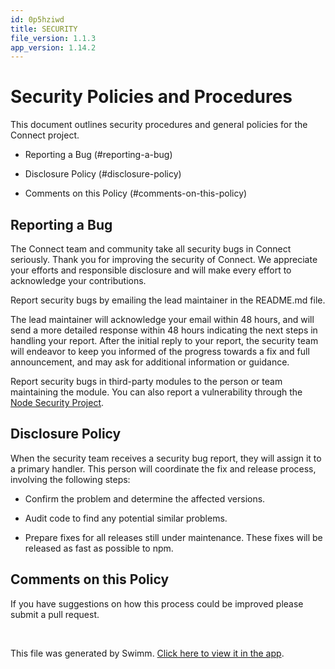 ```yaml
---
id: 0p5hziwd
title: SECURITY
file_version: 1.1.3
app_version: 1.14.2
---
```


# Security Policies and Procedures

This document outlines security procedures and general policies for the Connect project.

*   Reporting a Bug (#reporting-a-bug)

*   Disclosure Policy (#disclosure-policy)

*   Comments on this Policy (#comments-on-this-policy)

## Reporting a Bug

The Connect team and community take all security bugs in Connect seriously. Thank you for improving the security of Connect. We appreciate your efforts and responsible disclosure and will make every effort to acknowledge your contributions.

Report security bugs by emailing the lead maintainer in the README.md file.

The lead maintainer will acknowledge your email within 48 hours, and will send a more detailed response within 48 hours indicating the next steps in handling your report. After the initial reply to your report, the security team will endeavor to keep you informed of the progress towards a fix and full announcement, and may ask for additional information or guidance.

Report security bugs in third-party modules to the person or team maintaining the module. You can also report a vulnerability through the [Node Security Project](https://nodesecurity.io/report).

## Disclosure Policy

When the security team receives a security bug report, they will assign it to a primary handler. This person will coordinate the fix and release process, involving the following steps:

*   Confirm the problem and determine the affected versions.

*   Audit code to find any potential similar problems.

*   Prepare fixes for all releases still under maintenance. These fixes will be released as fast as possible to npm.

## Comments on this Policy

If you have suggestions on how this process could be improved please submit a pull request.

<br/>

This file was generated by Swimm. [Click here to view it in the app](https://app.swimm.io/repos/Z2l0aHViJTNBJTNBYmxvZyUzQSUzQXdlbmZlbmd3YW5n/docs/0p5hziwd).
